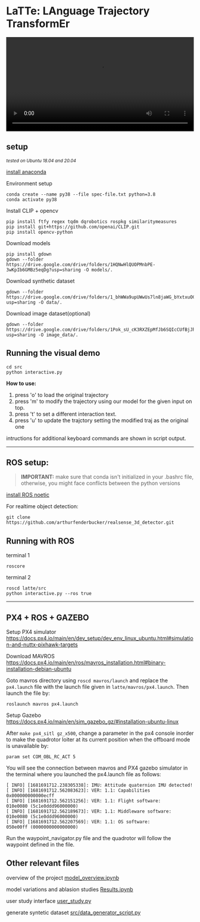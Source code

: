 # LaTTe: LAnguage Trajectory TransformEr

<video width="100%" controls>
  <source src="./docs/media/ICRA2023_LaTTe_low.mp4" type="video/mp4"/>
</video>
<!-- ![iterative NL interactions over a trajectory](./docs/media/interactions.gif)
-->


## setup
<sub>_tested on Ubuntu 18.04 and 20.04_</sup>

[install anaconda](https://docs.anaconda.com/anaconda/install/linux/)

Environment setup
```
conda create --name py38 --file spec-file.txt python=3.8
conda activate py38
```
Install CLIP + opencv
```
pip install ftfy regex tqdm dqrobotics rospkg similaritymeasures
pip install git+https://github.com/openai/CLIP.git
pip install opencv-python
```


Download models

```
pip install gdown
gdown --folder https://drive.google.com/drive/folders/1HQNwHlQUOPMnbPE-3wKpIb6GMBz5eqDg?usp=sharing -O models/.
```
Download synthetic dataset  
```
gdown --folder https://drive.google.com/drive/folders/1_bhWWa9upUWwUs7ln8jaWG_bYxtxuOCt?usp=sharing -O data/.
```

Download image dataset(optional)
```
gdown --folder https://drive.google.com/drive/folders/1Pok_sU_cK3RXZEpMfJb6SQIcCUfBjJhh?usp=sharing -O image_data/.
```


## Running the visual demo

```
cd src
python interactive.py
```

**How to use:**

1) press 'o' to load the original trajectory
2) press 'm' to modify the trajectory using our model for the given input on top.
3) press 't' to set a different interaction text.
4) press 'u' to update the trajctory setting the modified traj as the original one

intructions for additional keyboard commands are shown in script output.

---
## ROS setup:

> **IMPORTANT:** make sure that conda isn't initialized in your .bashrc file, otherwise, you might face conflicts between the python versions 

[install ROS noetic](http://wiki.ros.org/noetic/Installation/Ubuntu)

<!-- [manually install CVbridge](https://cyaninfinite.com/ros-cv-bridge-with-python-3/)
> **NOTE:** this is the catkin config that I used to intall CVbridge with the Anaconda </br>
```catkin config -DPYTHON_EXECUTABLE=$CONDA_PREFIX/bin/python -DPYTHON_INCLUDE_DIR=$CONDA_PREFIX/include/python3.8 -DPYTHON_LIBRARY=$CONDA_PREFIX/lib/libpython3.8.so -DSETUPTOOLS_DEB_LAYOUT=OFF``` -->

For realtime object detection:
```
git clone https://github.com/arthurfenderbucker/realsense_3d_detector.git
```

## Running with ROS
terminal 1
```
roscore
```
terminal 2
```
roscd latte/src
python interactive.py --ros true
```

---

## PX4 + ROS + GAZEBO
Setup PX4 simulator <br>
https://docs.px4.io/main/en/dev_setup/dev_env_linux_ubuntu.html#simulation-and-nuttx-pixhawk-targets <br>

Download MAVROS<BR>
https://docs.px4.io/main/en/ros/mavros_installation.html#binary-installation-debian-ubuntu <br>

Goto mavros directory using `roscd mavros/launch` and replace the `px4.launch` file with the launch file given in `latte/mavros/px4.launch`. Then launch the file by:
```
roslaunch mavros px4.launch
```

Setup Gazebo <br>
https://docs.px4.io/main/en/sim_gazebo_gz/#installation-ubuntu-linux <br>

After `make px4_sitl gz_x500`, change a parameter in the px4 console inorder to make the quadrotor loiter at its current position when the offboard mode is unavailable by:
```
param set COM_OBL_RC_ACT 5
```
You will see the connection between mavros and PX4 gazebo simulator in the terminal where you launched the px4.launch file as follows:

```
[ INFO] [1681691712.238305338]: IMU: Attitude quaternion IMU detected!
[ INFO] [1681691712.562083623]: VER: 1.1: Capabilities         0x000000000000ecff
[ INFO] [1681691712.562151256]: VER: 1.1: Flight software:     010e0080 (5c1e0ddd96000000)
[ INFO] [1681691712.562189673]: VER: 1.1: Middleware software: 010e0080 (5c1e0ddd96000000)
[ INFO] [1681691712.562207569]: VER: 1.1: OS software:         050e00ff (0000000000000000)

```
Run the waypoint_navigator.py file and the quadrotor will follow the waypoint defined in the file.

## Other relevant files
overview of the project
[model_overview.ipynb](model_overview.ipynb)

model variations and ablasion studies
[Results.ipynb](Results.ipynb)

user study interface
[user_study.py](user_study.ipynb)

generate syntetic dataset
[src/data_generator_script.py](src/data_generator_script.py)


